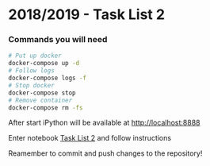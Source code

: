 # 2018/2019 - Task List 2

###  Commands you will need
```bash
# Put up docker
docker-compose up -d
# Follow logs
docker-compose logs -f
# Stop docker
docker-compose stop
# Remove container
docker-compose rm -fs
```

After start iPython will be available at [http://localhost:8888](http://localhost:8888)

Enter notebook  [Task List 2](http://localhost:8888/notebooks/Task%20List%202.ipynb) and follow instructions

Reamember to commit and push changes to the  repository!
